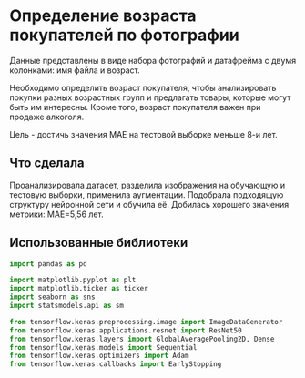 # Определение возраста покупателей по фотографии

Данные представлены в виде набора фотографий и датафрейма с двумя колонками: имя файла и возраст.

Необходимо определить возраст покупателя, чтобы анализировать покупки разных возрастных групп и предлагать товары, которые могут быть им интересны. Кроме того, возраст покупателя важен при продаже алкоголя.

Цель - достичь значения MAE на тестовой выборке меньше 8-и лет.

## Что сделала
Проанализировала датасет, разделила изображения на обучающую и тестовую выборки, применила аугментации. Подобрала подходящую структуру нейронной сети и обучила её. Добилась хорошего значения метрики: MAE=5,56 лет.

## Использованные библиотеки
```python
import pandas as pd

import matplotlib.pyplot as plt
import matplotlib.ticker as ticker
import seaborn as sns
import statsmodels.api as sm

from tensorflow.keras.preprocessing.image import ImageDataGenerator
from tensorflow.keras.applications.resnet import ResNet50
from tensorflow.keras.layers import GlobalAveragePooling2D, Dense
from tensorflow.keras.models import Sequential
from tensorflow.keras.optimizers import Adam
from tensorflow.keras.callbacks import EarlyStopping
```
